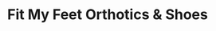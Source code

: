 ---
title: "Fit My Feet Orthotics & Shoes"
url: /mitchell/fit-my-feet-orthotics-und-shoes/
shop: Schuhe
---